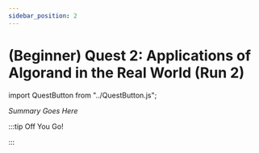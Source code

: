 ```yaml
---
sidebar_position: 2
---
```


# (Beginner) Quest 2: Applications of Algorand in the Real World (Run 2)
import QuestButton from "../QuestButton.js";

_Summary Goes Here_

:::tip Off You Go!

<QuestButton text="Quest" />

:::

